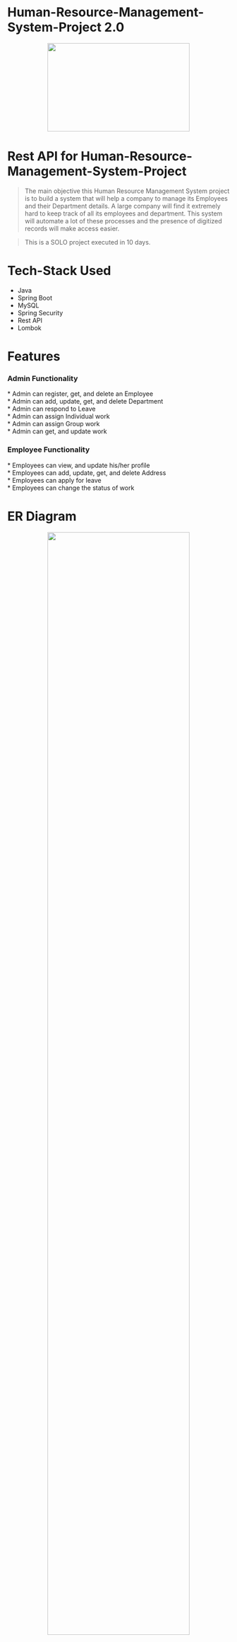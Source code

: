 # Human-Resource-Management-System-Project 2.0
<div id="header" align="center">
  <img src="https://tse3.mm.bing.net/th?id=OIP.Vz7UeLeBOXvvpsJZgiP8SgHaDY&pid=Api&P=0" width="80%" height = "200px"/>
</div>

# Rest API for Human-Resource-Management-System-Project 

>   The main objective this Human Resource Management System project is to build a system that will help a company to manage its Employees and their Department details. A large company will find it extremely hard to keep track of all its employees and department. This system will automate a lot of these processes and the presence of digitized records will make access easier.

> This is a SOLO project executed in 10 days.

# Tech-Stack Used
* Java <br>
* Spring Boot <br>
* MySQL <br>
* Spring Security <br>
* Rest API <br>
* Lombok <br>

# Features
<h3> Admin Functionality </h3>
* Admin can register, get, and delete an Employee <br>
* Admin can add, update, get, and delete Department <br>
* Admin can respond to Leave <br>
* Admin can assign Individual work <br>
* Admin can assign Group work <br>
* Admin can get, and update work <br>

<h3> Employee Functionality </h3>
* Employees can view, and update his/her profile <br>
* Employees can add, update, get, and delete Address <br>
* Employees can apply for leave <br>
* Employees can change the status of work <br>

# ER Diagram
<div id="header" align="center">
  <img src="https://github.com/Updesh012/Human-Resource-Management-System-Project-2.0/blob/main/Human-Resource-Management-System-2.0/src/main/java/com/masai/images/hrms-2.0.png
" width="80%"/>
</div>


